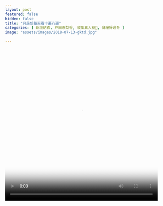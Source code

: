 ```yaml
---
layout: post
featured: false
hidden: false
title: "只是想每天看十遍八遍"
categories: [ 新垣結衣, 戸田恵梨香, 收集真人糖🍬, 儲糧好過冬 ]
image: "assets/images/2018-07-13-gktd.jpg"

---
```

<video controls="controls" src="{{ site.baseurl }}/assets/images/2018-07-13-gktd.mp4" poster="{{ site.baseurl }}/assets/images/2018-07-13-gktd.jpg" loop="loop" width="500" height="500"></video>
